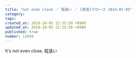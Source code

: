 ```yaml
---
title: "not even close ／ 程遠い ／ [発音]クロース 2014-01-05"
category: 
tags: 
created_at: 2018-10-05 12:35:50 +0900
updated_at: 2018-10-05 12:35:50 +0900
published: true
number: 11049
---
```


It's not even close.
程遠い
